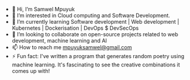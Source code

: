 - 👋 Hi, I’m Samwel Mpuyuk
- 👀 I’m interested in Cloud computing and Software Development.
- 🌱 I’m currently learning Software development | Web development | Kubernetes | Dockerisation | DevOps $ DevSecOps
- 💞️ I’m looking to collaborate on open-source projects related to web development, machine learning and AI
- 📫 How to reach me mpuyuksamwel@gmail.com 
- ⚡ Fun fact: I've written a program that generates random poetry using machine learning. It's fascinating to see the creative combinations it comes up with!

<!---
Sammy0254/Sammy0254 is a ✨ special ✨ repository because its `README.md` (this file) appears on your GitHub profile.
You can click the Preview link to take a look at your changes.
--->
